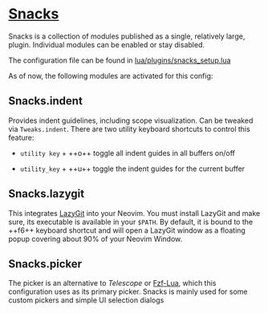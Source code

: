 # [Snacks](https://github.com/folke/snacks.nvim)
Snacks is a collection of modules published as a single, relatively large, plugin. Individual modules can 
be enabled or stay disabled.

The configuration file can be found in [lua/plugins/snacks_setup.lua](https://github.com/silvercircle/nvim/blob/main/lua/plugins/snacks_setup.lua)

As of now, the following modules are activated for this config:

## Snacks.indent
Provides indent guidelines, including scope visualization. Can be tweaked via `Tweaks.indent`. There are 
two utility keyboard shortcuts to control this feature:

- `utility key` + ++o++ toggle all indent guides in all buffers on/off

- `utility_key` + ++u++ toggle the indent guides for the current buffer

## Snacks.lazygit
This integrates [LazyGit](https://github.com/jesseduffield/lazygit) into your Neovim. You must install 
LazyGit and make sure, its executable is available in your `$PATH`. By default, it is bound to the ++f6++ keyboard 
shortcut and will open a LazyGit window as a floating popup covering about 90% of your Neovim Window.

## Snacks.picker
The picker is an alternative to *Telescope* or [Fzf-Lua](fzf.md), which this configuration uses as its 
primary picker. Snacks is mainly used for some custom pickers and simple UI selection dialogs
